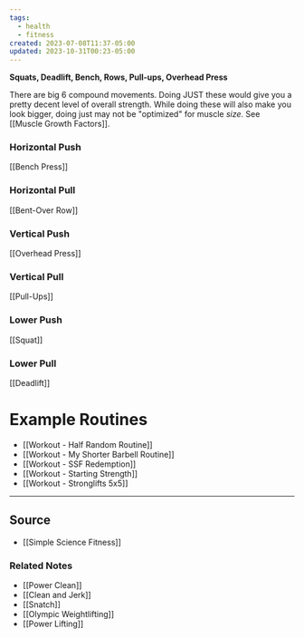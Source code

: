 ```yaml
---
tags:
  - health
  - fitness
created: 2023-07-08T11:37-05:00
updated: 2023-10-31T00:23-05:00
---
```

**Squats, Deadlift, Bench, Rows, Pull-ups, Overhead Press**

There are big 6 compound movements. Doing JUST these would give you a pretty decent level of overall strength. While doing these will also make you look bigger, doing just may not be "optimized" for muscle *size*. See [[Muscle Growth Factors]].

### Horizontal Push

[[Bench Press]] 

### Horizontal Pull

[[Bent-Over Row]] 

### Vertical Push

[[Overhead Press]] 

### Vertical Pull

[[Pull-Ups]] 

### Lower Push

[[Squat]] 

### Lower Pull

[[Deadlift]] 

# Example Routines

- [[Workout - Half Random Routine]]
- [[Workout - My Shorter Barbell Routine]]
- [[Workout - SSF Redemption]]
- [[Workout - Starting Strength]]
- [[Workout - Stronglifts 5x5]]

---

## Source
- [[Simple Science Fitness]]

### Related Notes
- [[Power Clean]] 
- [[Clean and Jerk]] 
- [[Snatch]] 
- [[Olympic Weightlifting]] 
- [[Power Lifting]]